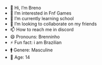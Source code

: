 - 👋 Hi, I’m Breno
- 👀 I’m interested in Fnf Games
- 🌱 I’m currently learning school
- 💞️ I’m looking to collaborate on my friends
- 📫 How to reach me in discord
- 😄 Pronouns: Brenninho 
- ⚡ Fun fact: i am Brazilian 
- 🚹 Genere: Masculine
-  👀 Age: 14
